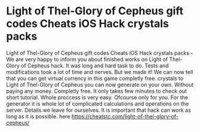 # Light of Thel-Glory of Cepheus gift codes Cheats iOS Hack crystals packs

Light of Thel-Glory of Cepheus gift codes Cheats iOS Hack crystals packs - We are very happy to inform you about finished works on Light of Thel-Glory of Cepheus hack. It was long and hard task to do. Tests and modifications took a lot of time and nerves. But we made it! We can now tell that you can get virtual currency in this game completly free. crystals to Light of Thel-Glory of Cepheus you can now generate on your own. Without paying any money. Completly free. It only takes few minutes to check out short tutorial. Whole proccess is very easy. Ofcourse only for you. For the generator it is whole lot of complicated calculations and operations on the server. Details we leave for ourselves.  It is important that hack can work as long as it is possible.
here https://cheatstc.com/light-of-thel-glory-of-cepheus/


